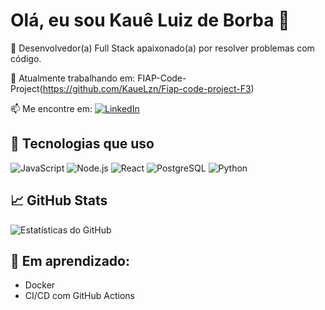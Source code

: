 # Olá, eu sou Kauê Luiz de Borba 👋

🎯 Desenvolvedor(a) Full Stack apaixonado(a) por resolver problemas com código.

💼 Atualmente trabalhando em: FIAP-Code-Project(https://github.com/KaueLzn/Fiap-code-project-F3)

📫 Me encontre em:
[![LinkedIn](https://img.shields.io/badge/-LinkedIn-0A66C2?style=flat&logo=linkedin&logoColor=white)](https://www.linkedin.com/in/kaue-luiz-de-borba/?trk=opento_sprofile_pfeditor)

## 🚀 Tecnologias que uso
![JavaScript](https://img.shields.io/badge/-JavaScript-F7DF1E?style=flat&logo=javascript&logoColor=black)
![Node.js](https://img.shields.io/badge/-Node.js-339933?style=flat&logo=node.js&logoColor=white)
![React](https://img.shields.io/badge/-React-61DAFB?style=flat&logo=react&logoColor=white)
![PostgreSQL](https://img.shields.io/badge/-PostgreSQL-336791?style=flat&logo=postgresql&logoColor=white)
![Python](https://img.shields.io/badge/Python-3776AB?style=for-the-badge&logo=python&logoColor=white)

## 📈 GitHub Stats
![Estatísticas do GitHub](https://github-readme-stats.vercel.app/api?username=KaueLzn&show_icons=true&theme=radical)

## 🧠 Em aprendizado:
- Docker
- CI/CD com GitHub Actions
